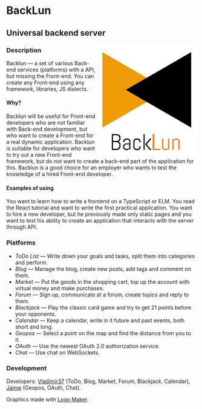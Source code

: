 # BackLun
## Universal backend server

<img align="right" src="docs/logo.png">

### Description
Backlun — a set of various Back-end services (platforms) with a API, but missing the Front-end. You can create any Front-end using any framework, libraries, JS dialects.

#### Why?
Backlun will be useful for Front-end developers who are not familiar with Back-end development, but who want to create a Front-end for a real dynamic application. Backlun is suitable for developers who want to try out a new Front-end framework, but do not want to create a back-end part of the application for this. Backlun is a good choice for an employer who wants to test the knowledge of a hired Front-end developer.

#### Examples of using
You want to learn how to write a frontend on a TypeScript or ELM. You read the React tutorial and want to write the first practical application. You want to hire a new developer, but he previously made only static pages and you want to test his ability to create an application that interacts with the server through API.

### Platforms
- *ToDo List* — Write down your goals and tasks, split them into categories and perform.
- *Blog* — Manage the blog, create new posts, add tags and comment on them.
- *Market* — Put the goods in the shopping cart, top up the account with virtual money and make purchases.
- *Forum* — Sign up, communicate at a forum, create topics and reply to them.
- *Blackjack* — Play the classic card game and try to get 21 points before your opponents.
- *Calendar* — Keep a calendar, write in it future and past events, both short and long.
- *Geopos* — Select a point on the map and find the distance from you to it.
- *OAuth* — Use the newest OAuth 2.0 authorization service.
- *Chat* — Use chat on WebSockets.

### Development
Developers: [Vladimir37](https://github.com/Vladimir37) (ToDo, Blog, Market, Forum, Blackjack, Calendar), [Jaime](https://github.com/asm-jaime) (Geopos, OAuth, Chat).

Graphics made with [Logo Maker](http://logomakr.com).